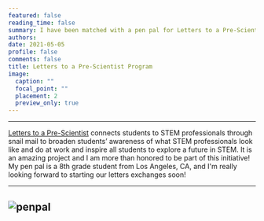 ```yaml
---
featured: false
reading_time: false
summary: I have been matched with a pen pal for Letters to a Pre-Scientist
authors:
date: 2021-05-05
profile: false
comments: false
title: Letters to a Pre-Scientist Program
image:
  caption: ""
  focal_point: ""
  placement: 2
  preview_only: true
---
```


---

[Letters to a Pre-Scientist](https://prescientist.org/) connects students to STEM professionals through snail mail to broaden students’ awareness of what STEM professionals 
look like and do at work and inspire all students to explore a future in STEM. It is an amazing project and I am more than honored to be part of this initiative! My pen 
pal is a 8th grade student from Los Angeles, CA, and I'm really looking forward to starting our letters exchanges soon!

---
![penpal](https://raw.githubusercontent.com/rosanafcunha/rosanafcunha/master/content/post/penpal/featured.png "penpal")
---
